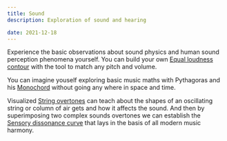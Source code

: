 ```yaml
---
title: Sound
description: Exploration of sound and hearing

date: 2021-12-18
---
```


Experience the basic observations about sound physics and human sound perception phenomena yourself. You can build your own [Equal loudness contour](./loudness/index.md) with the tool to match any pitch and volume.

You can imagine youself exploring basic music maths with Pythagoras and his [Monochord](./monochord/index.md) without going any where in space and time. 

Visualized [String overtones](./overtones/index.md) can teach about the shapes of an oscillating string or column of air gets and how it affects the sound. And then by superimposing two complex sounds overtones we can establish the [Sensory dissonance curve](./dissonance/index.md) that lays in the basis of all modern music harmony.